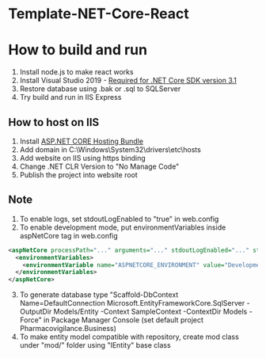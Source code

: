 # Template-NET-Core-React

# How to build and run

1. Install node.js to make react works
2. Install Visual Studio 2019 - [Required for .NET Core SDK version 3.1](https://docs.microsoft.com/en-us/dotnet/core/install/windows?tabs=netcore31#install-with-visual-studio)
3. Restore database using .bak or .sql to SQLServer
4. Try build and run in IIS Express

## How to host on IIS

1. Install [ASP.NET CORE Hosting Bundle](https://dotnet.microsoft.com/download/dotnet-core/3.1)
2. Add domain in C:\Windows\System32\drivers\etc\hosts
3. Add website on IIS using https binding
4. Change .NET CLR Version to "No Manage Code"
5. Publish the project into website root

## Note

1. To enable logs, set stdoutLogEnabled to "true" in web.config
2. To enable development mode, put environmentVariables inside aspNetCore tag in web.config
```xml
<aspNetCore processPath="..." arguments="..." stdoutLogEnabled="..." stdoutLogFile="..." hostingModel="...">
  <environmentVariables>
    <environmentVariable name="ASPNETCORE_ENVIRONMENT" value="Development" />
  </environmentVariables>
</aspNetCore>
```
3. To generate database type "Scaffold-DbContext Name=DefaultConnection Microsoft.EntityFrameworkCore.SqlServer -OutputDir Models/Entity -Context SampleContext -ContextDir Models -Force" in Package Manager Console (set default project Pharmacovigilance.Business)
4. To make entity model compatible with repository, create mod class under "mod/" folder using "IEntity" base class